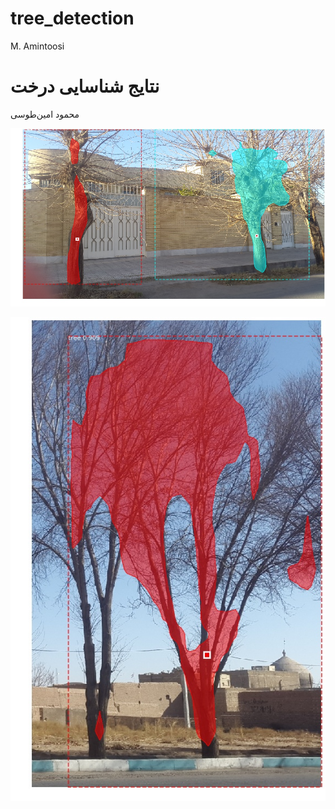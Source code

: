 # tree_detection
M. Amintoosi

# نتایج شناسایی درخت 
محمود امین‌طوسی

![](results/1_1.jpg)

<img src="results/1_1 (27).jpg" />


